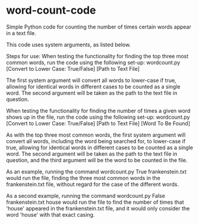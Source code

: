 # word-count-code
Simple Python code for counting the number of times certain words appear in a text file.

This code uses system arguments, as listed below.

Steps for use:
When testing the functionality for finding the top three most common words, run the code using the following set-up:
wordcount.py [Convert to Lower Case: True/False] [Path to Text File]

The first system argument will convert all words to lower-case if true, allowing for identical words in different cases to be counted as a single word. The second argument will be taken as the path to the text file in question.

When testing the functionality for finding the number of times a given word shows up in the file, run the code using the following set-up:
wordcount.py [Convert to Lower Case: True/False] [Path to Text File] [Word To Be Found]

As with the top three most common words, the first system argument will convert all words, including the word being searched for, to lower-case if true, allowing for identical words in different cases to be counted as a single word. The second argument will be taken as the path to the text file in question, and the third argument will be the word to be counted in the file.

As an example, running the command wordcount.py True frankenstein.txt would run the file, finding the three most common words in the frankenstein.txt file, without regard for the case of the different words.

As a second example, running the command wordcount.py False frankenstein.txt house would run the file to find the number of times that 'house' appeared in the frankenstein.txt file, and it would only consider the word 'house' with that exact casing.
